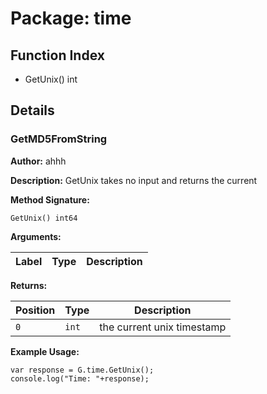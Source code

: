 # Package: time

## Function Index

- GetUnix() int

## Details

### GetMD5FromString

**Author:** ahhh

**Description:** GetUnix takes no input and returns the current 


**Method Signature:**

```
GetUnix() int64
```

**Arguments:**

| Label     | Type         | Description                                |
|-----------|--------------|--------------------------------------------|

**Returns:**

| Position  | Type         | Description                                |
|-----------|--------------|--------------------------------------------|
| `0`       | `int`      | the current unix timestamp                 |

**Example Usage:**

```
var response = G.time.GetUnix();
console.log("Time: "+response);
```